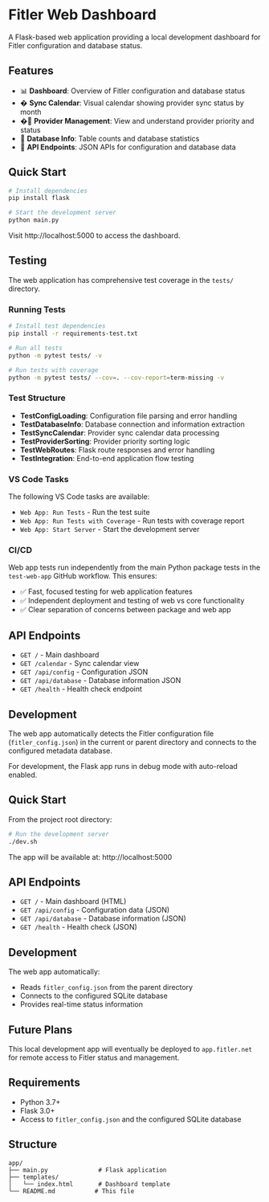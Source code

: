 # Fitler Web Dashboard

A Flask-based web application providing a local development dashboard for Fitler configuration and database status.

## Features

- 📊 **Dashboard**: Overview of Fitler configuration and database status
- � **Sync Calendar**: Visual calendar showing provider sync status by month
- �🔌 **Provider Management**: View and understand provider priority and status
- 💾 **Database Info**: Table counts and database statistics
- 🔗 **API Endpoints**: JSON APIs for configuration and database data

## Quick Start

```bash
# Install dependencies
pip install flask

# Start the development server
python main.py
```

Visit http://localhost:5000 to access the dashboard.

## Testing

The web application has comprehensive test coverage in the `tests/` directory.

### Running Tests

```bash
# Install test dependencies
pip install -r requirements-test.txt

# Run all tests
python -m pytest tests/ -v

# Run tests with coverage
python -m pytest tests/ --cov=. --cov-report=term-missing -v
```

### Test Structure

- **TestConfigLoading**: Configuration file parsing and error handling
- **TestDatabaseInfo**: Database connection and information extraction
- **TestSyncCalendar**: Provider sync calendar data processing
- **TestProviderSorting**: Provider priority sorting logic
- **TestWebRoutes**: Flask route responses and error handling
- **TestIntegration**: End-to-end application flow testing

### VS Code Tasks

The following VS Code tasks are available:

- `Web App: Run Tests` - Run the test suite
- `Web App: Run Tests with Coverage` - Run tests with coverage report
- `Web App: Start Server` - Start the development server

### CI/CD

Web app tests run independently from the main Python package tests in the `test-web-app` GitHub workflow. This ensures:

- ✅ Fast, focused testing for web application features
- ✅ Independent deployment and testing of web vs core functionality
- ✅ Clear separation of concerns between package and web app

## API Endpoints

- `GET /` - Main dashboard
- `GET /calendar` - Sync calendar view
- `GET /api/config` - Configuration JSON
- `GET /api/database` - Database information JSON
- `GET /health` - Health check endpoint

## Development

The web app automatically detects the Fitler configuration file (`fitler_config.json`) in the current or parent directory and connects to the configured metadata database.

For development, the Flask app runs in debug mode with auto-reload enabled.

## Quick Start

From the project root directory:

```bash
# Run the development server
./dev.sh
```

The app will be available at: http://localhost:5000

## API Endpoints

- `GET /` - Main dashboard (HTML)
- `GET /api/config` - Configuration data (JSON)
- `GET /api/database` - Database information (JSON)
- `GET /health` - Health check (JSON)

## Development

The web app automatically:
- Reads `fitler_config.json` from the parent directory
- Connects to the configured SQLite database
- Provides real-time status information

## Future Plans

This local development app will eventually be deployed to `app.fitler.net` for remote access to Fitler status and management.

## Requirements

- Python 3.7+
- Flask 3.0+
- Access to `fitler_config.json` and the configured SQLite database

## Structure

```
app/
├── main.py              # Flask application
├── templates/
│   └── index.html       # Dashboard template
└── README.md           # This file
```
